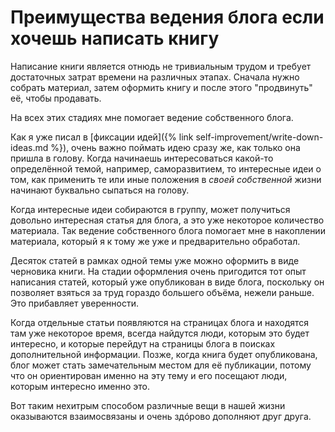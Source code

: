 # Преимущества ведения блога если хочешь написать книгу

Написание книги является отнюдь не тривиальным трудом и требует
достаточных затрат времени на различных этапах.  Сначала нужно собрать
материал, затем оформить книгу и после этого "продвинуть" её, чтобы
продавать.

На всех этих стадиях мне помогает ведение собственного блога.

Как я уже писал
в
[фиксации идей]({% link self-improvement/write-down-ideas.md %}),
очень важно поймать идею сразу же, как только она пришла в голову.
Когда начинаешь интересоваться какой-то определённой темой, например,
саморазвитием, то интересные идеи о том, как применить те или иные
положения в *своей собственной* жизни начинают буквально сыпаться на
голову.

Когда интересные идеи собираются в группу, может получиться довольно
интересная статья для блога, а это уже некоторое количество
материала.  Так ведение собственного блога помогает мне в накоплении
материала, который я к тому же уже и предварительно обработал.

Десяток статей в рамках одной темы уже можно оформить в виде черновика
книги.  На стадии оформления очень пригодится тот опыт написания
статей, который уже опубликован в виде блога, поскольку он позволяет
взяться за труд гораздо большего объёма, нежели раньше.  Это
прибавляет уверенности.

Когда отдельные статьи появляются на страницах блога и находятся там
уже некоторое время, всегда найдутся люди, которым это будет
интересно, и которые перейдут на страницы блога в поисках
дополнительной информации.  Позже, когда книга будет опубликована,
блог может стать замечательным местом для её публикации, потому что он
ориентирован именно на эту тему и его посещают люди, которым интересно
именно это.

Вот таким нехитрым способом различные вещи в нашей жизни оказываются
взаимосвязаны и очень здóрово дополняют друг друга.
